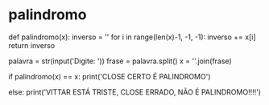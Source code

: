 # palindromo

def palindromo(x):
    inverso = ''
    for i in range(len(x)-1, -1, -1):
        inverso += x[i]
    return inverso

palavra = str(input('Digite: '))
frase = palavra.split()
x = ''.join(frase)

if palindromo(x) == x:
    print('CLOSE CERTO É PALINDROMO')

else:
    print('VITTAR ESTÁ TRISTE, CLOSE ERRADO, NÃO É PALINDROMO!!!!')
